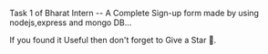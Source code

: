 Task 1 of Bharat Intern --
A Complete Sign-up form made by using nodejs,express and mongo DB...

If you found it Useful then don't forget to Give a Star 🌟.

